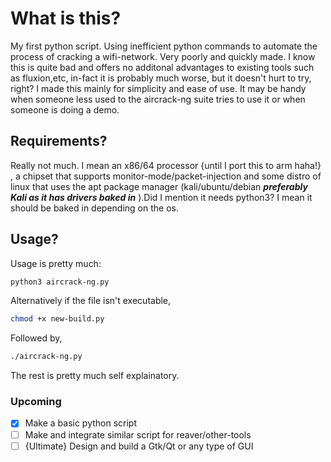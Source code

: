# What is this?
My first python script. Using inefficient python commands to automate the process of cracking a wifi-network. Very poorly and quickly made. I know this is quite bad and offers no additonal advantages to existing tools such as fluxion,etc, in-fact it is probably much worse, but it doesn't hurt to try, right? I made this mainly for simplicity and ease of use. It may be handy when someone less used to the aircrack-ng suite tries to use it or when someone is doing a demo.
## Requirements?
Really not much. I mean an x86/64 processor {until I port this to arm haha!} , a chipset that supports monitor-mode/packet-injection and some distro of linux that uses the apt package manager (kali/ubuntu/debian **_preferably Kali as it has drivers baked in_** ).Did I mention it needs python3? I mean it should be baked in depending on the os. 
## Usage?
Usage is pretty much:
```sh
python3 aircrack-ng.py 
```
Alternatively if the file isn't executable, 
```sh
chmod +x new-build.py
```
Followed by, 
```sh
./aircrack-ng.py
```
The rest is pretty much self explainatory.
### Upcoming
- [x] Make a basic python script
- [ ] Make and integrate similar script for reaver/other-tools
- [ ] {Ultimate} Design and build a Gtk/Qt or any type of GUI
